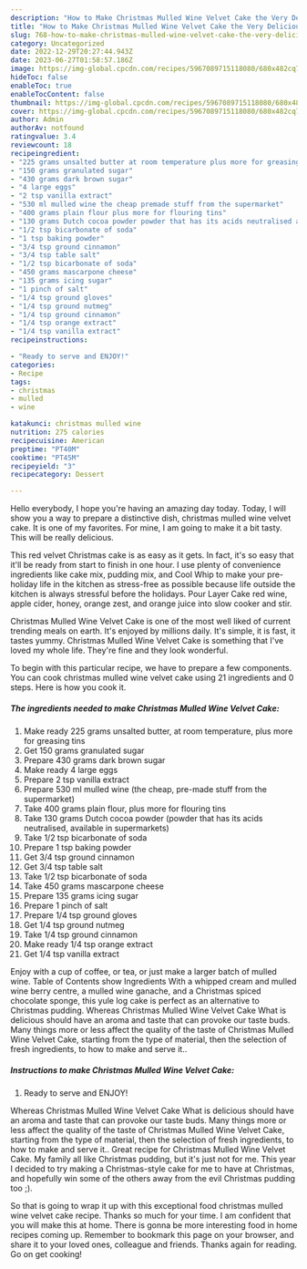 ```yaml
---
description: "How to Make Christmas Mulled Wine Velvet Cake the Very Delicious"
title: "How to Make Christmas Mulled Wine Velvet Cake the Very Delicious"
slug: 768-how-to-make-christmas-mulled-wine-velvet-cake-the-very-delicious
category: Uncategorized
date: 2022-12-29T20:27:44.943Z
date: 2023-06-27T01:58:57.186Z
image: https://img-global.cpcdn.com/recipes/5967089715118080/680x482cq70/christmas-mulled-wine-velvet-cake-recipe-main-photo.jpg
hideToc: false
enableToc: true
enableTocContent: false
thumbnail: https://img-global.cpcdn.com/recipes/5967089715118080/680x482cq70/christmas-mulled-wine-velvet-cake-recipe-main-photo.jpg
cover: https://img-global.cpcdn.com/recipes/5967089715118080/680x482cq70/christmas-mulled-wine-velvet-cake-recipe-main-photo.jpg
author: Admin
authorAv: notfound
ratingvalue: 3.4
reviewcount: 18
recipeingredient:
- "225 grams unsalted butter at room temperature plus more for greasing tins"
- "150 grams granulated sugar"
- "430 grams dark brown sugar"
- "4 large eggs"
- "2 tsp vanilla extract"
- "530 ml mulled wine the cheap premade stuff from the supermarket"
- "400 grams plain flour plus more for flouring tins"
- "130 grams Dutch cocoa powder powder that has its acids neutralised available in supermarkets"
- "1/2 tsp bicarbonate of soda"
- "1 tsp baking powder"
- "3/4 tsp ground cinnamon"
- "3/4 tsp table salt"
- "1/2 tsp bicarbonate of soda"
- "450 grams mascarpone cheese"
- "135 grams icing sugar"
- "1 pinch of salt"
- "1/4 tsp ground gloves"
- "1/4 tsp ground nutmeg"
- "1/4 tsp ground cinnamon"
- "1/4 tsp orange extract"
- "1/4 tsp vanilla extract"
recipeinstructions:

- "Ready to serve and ENJOY!"
categories:
- Recipe
tags:
- christmas
- mulled
- wine

katakunci: christmas mulled wine 
nutrition: 275 calories
recipecuisine: American
preptime: "PT40M"
cooktime: "PT45M"
recipeyield: "3"
recipecategory: Dessert

---
```



Hello everybody, I hope you're having an amazing day today. Today, I will show you a way to prepare a distinctive dish, christmas mulled wine velvet cake. It is one of my favorites. For mine, I am going to make it a bit tasty. This will be really delicious.

This red velvet Christmas cake is as easy as it gets. In fact, it&#39;s so easy that it&#39;ll be ready from start to finish in one hour. I use plenty of convenience ingredients like cake mix, pudding mix, and Cool Whip to make your pre-holiday life in the kitchen as stress-free as possible because life outside the kitchen is always stressful before the holidays. Pour Layer Cake red wine, apple cider, honey, orange zest, and orange juice into slow cooker and stir.

Christmas Mulled Wine Velvet Cake is one of the most well liked of current trending meals on earth. It's enjoyed by millions daily. It's simple, it is fast, it tastes yummy. Christmas Mulled Wine Velvet Cake is something that I've loved my whole life. They're fine and they look wonderful.


To begin with this particular recipe, we have to prepare a few components. You can cook christmas mulled wine velvet cake using 21 ingredients and 0 steps. Here is how you cook it.

<!--inarticleads1-->

##### The ingredients needed to make Christmas Mulled Wine Velvet Cake:

1. Make ready 225 grams unsalted butter, at room temperature, plus more for greasing tins
1. Get 150 grams granulated sugar
1. Prepare 430 grams dark brown sugar
1. Make ready 4 large eggs
1. Prepare 2 tsp vanilla extract
1. Prepare 530 ml mulled wine (the cheap, pre-made stuff from the supermarket)
1. Take 400 grams plain flour, plus more for flouring tins
1. Take 130 grams Dutch cocoa powder (powder that has its acids neutralised, available in supermarkets)
1. Take 1/2 tsp bicarbonate of soda
1. Prepare 1 tsp baking powder
1. Get 3/4 tsp ground cinnamon
1. Get 3/4 tsp table salt
1. Take 1/2 tsp bicarbonate of soda
1. Take 450 grams mascarpone cheese
1. Prepare 135 grams icing sugar
1. Prepare 1 pinch of salt
1. Prepare 1/4 tsp ground gloves
1. Get 1/4 tsp ground nutmeg
1. Take 1/4 tsp ground cinnamon
1. Make ready 1/4 tsp orange extract
1. Get 1/4 tsp vanilla extract


Enjoy with a cup of coffee, or tea, or just make a larger batch of mulled wine. Table of Contents show Ingredients With a whipped cream and mulled wine berry centre, a mulled wine ganache, and a Christmas spiced chocolate sponge, this yule log cake is perfect as an alternative to Christmas pudding. Whereas Christmas Mulled Wine Velvet Cake What is delicious should have an aroma and taste that can provoke our taste buds. Many things more or less affect the quality of the taste of Christmas Mulled Wine Velvet Cake, starting from the type of material, then the selection of fresh ingredients, to how to make and serve it.. 

<!--inarticleads2-->

##### Instructions to make Christmas Mulled Wine Velvet Cake:


1. Ready to serve and ENJOY!

Whereas Christmas Mulled Wine Velvet Cake What is delicious should have an aroma and taste that can provoke our taste buds. Many things more or less affect the quality of the taste of Christmas Mulled Wine Velvet Cake, starting from the type of material, then the selection of fresh ingredients, to how to make and serve it.. Great recipe for Christmas Mulled Wine Velvet Cake. My family all like Christmas pudding, but it&#39;s just not for me. This year I decided to try making a Christmas-style cake for me to have at Christmas, and hopefully win some of the others away from the evil Christmas pudding too ;). 

So that is going to wrap it up with this exceptional food christmas mulled wine velvet cake recipe. Thanks so much for your time. I am confident that you will make this at home. There is gonna be more interesting food in home recipes coming up. Remember to bookmark this page on your browser, and share it to your loved ones, colleague and friends. Thanks again for reading. Go on get cooking!
